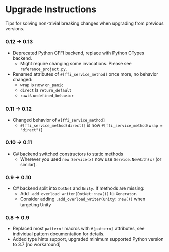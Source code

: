 

# Upgrade Instructions

Tips for solving non-trivial breaking changes when upgrading from previous versions.


### 0.12 → 0.13

- Deprecated Python CFFI backend, replace with Python CTypes backend. 
  - Might require changing some invocations. Please see `reference_project.py`. 
- Renamed attributes of `#[ffi_service_method]` once more, no behavior changed: 
  - `wrap` is now `on_panic`
  - `direct` is `return_default`
  - `raw` is `undefined_behavior`


### 0.11 → 0.12

- Changed behavior of `#[ffi_service_method]`
  - `#[ffi_service_method(direct)]` is now `#[ffi_service_method(wrap = "direct")]` 


### 0.10 → 0.11

- C# backend switched constructors to static methods
  - Wherever you used `new Service(x)` now use `Service.NewWith(x)` (or similar).


### 0.9 → 0.10

- C# backend split into `DotNet` and `Unity`. If methods are missing:
  - Add `.add_overload_writer(DotNet::new())` to `Generator`.
  - Consider adding `.add_overload_writer(Unity::new())` when targeting Unity


### 0.8 → 0.9

- Replaced most `pattern!` macros with `#[pattern]` attributes, see individual pattern documentation for details.
- Added type hints support, upgraded minimum supported Python version to 3.7 [no workaround]
